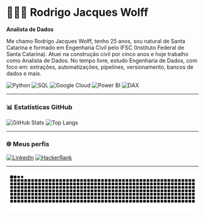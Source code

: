 # 👨🏻‍💻 Rodrigo Jacques Wolff

**Analista de Dados**

Me chamo Rodrigo Jacques Wolff, tenho 25 anos, sou natural de Santa Catarina e formado em Engenharia Civil pelo IFSC (Instituto Federal de Santa Catarina). Atuei na construção civil por cinco anos e hoje trabalho como Analista de Dados. No tempo livre, estudo Engenharia de Dados, com foco em: extrações, automatizações, pipelines, versionamento, bancos de dados e mais.

![Python](https://img.shields.io/badge/-Python-3776AB?style=flat&logo=python&logoColor=white)
![SQL](https://img.shields.io/badge/-SQL-4479A1?style=flat&logo=postgresql&logoColor=white)
![Google Cloud](https://img.shields.io/badge/-Google%20Cloud-4285F4?style=flat&logo=googlecloud&logoColor=white)
![Power BI](https://img.shields.io/badge/-Power%20BI-F2C811?style=flat&logo=powerbi&logoColor=black)
![DAX](https://img.shields.io/badge/-DAX-0C223F?style=flat&logoColor=white)

---

### 📊 Estatísticas GitHub

<p align="left">
  <img 
    src="https://github-readme-stats.vercel.app/api?username=RodrigoJacquesW&show_icons=true&theme=tokyonight&include_all_commits=false" 
    alt="GitHub Stats" 
    height="150"
  />
  <img 
    src="https://github-readme-stats.vercel.app/api/top-langs/?username=RodrigoJacquesW&theme=tokyonight&layout=compact&custom_title=Tecnologias" 
    alt="Top Langs" 
    height="150"
  />
</p>

---

### 🌐 Meus perfis

[![LinkedIn](https://img.shields.io/badge/-LinkedIn-%230077B5?style=flat&logo=linkedin&logoColor=white)](https://www.linkedin.com/in/Rodrigo-Jacques-Wolff)
[![HackerRank](https://img.shields.io/badge/-HackerRank-2EC866?style=flat&logo=HackerRank&logoColor=white)](https://www.hackerrank.com/profile/rodrigojacquesw)

---

<p align="center">
  <img src="https://raw.githubusercontent.com/RodrigoJacquesW/RodrigoJacquesW/output/snake.svg" alt="Snake animation">
</p>
